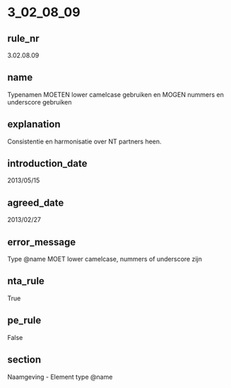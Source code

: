 # 3_02_08_09

## rule_nr
3.02.08.09

## name
Typenamen MOETEN lower camelcase gebruiken en MOGEN nummers en underscore gebruiken

## explanation
Consistentie en harmonisatie over NT partners heen.

## introduction_date
2013/05/15

## agreed_date
2013/02/27

## error_message
Type @name MOET lower camelcase, nummers of underscore zijn

## nta_rule
True

## pe_rule
False

## section
Naamgeving - Element type @name

